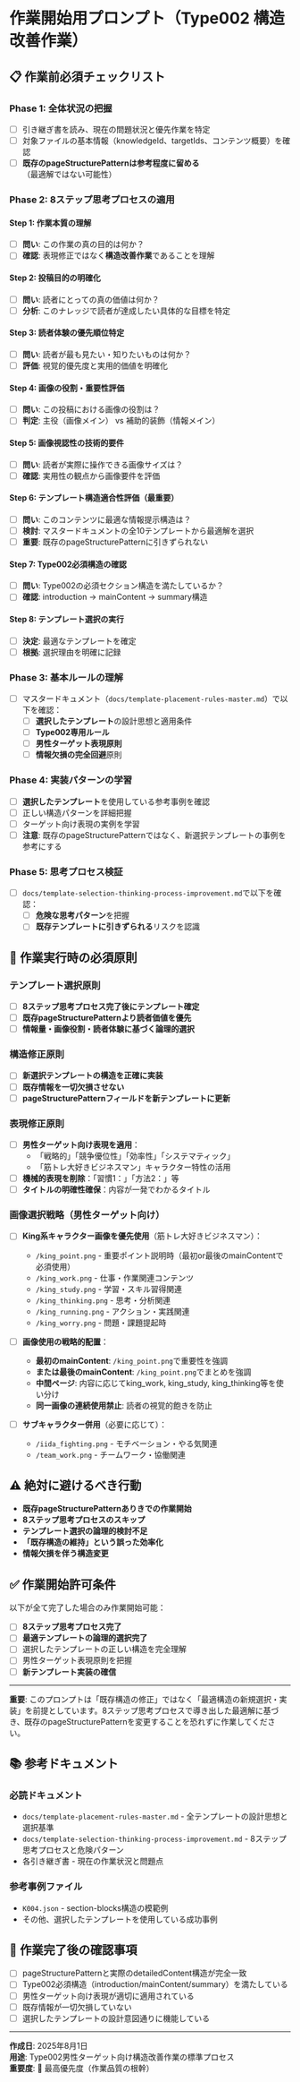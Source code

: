 # 作業開始用プロンプト（Type002 構造改善作業）

## 📋 作業前必須チェックリスト

### Phase 1: 全体状況の把握
- [ ] 引き継ぎ書を読み、現在の問題状況と優先作業を特定
- [ ] 対象ファイルの基本情報（knowledgeId、targetIds、コンテンツ概要）を確認
- [ ] **既存のpageStructurePatternは参考程度に留める**（最適解ではない可能性）

### Phase 2: 8ステップ思考プロセスの適用

#### Step 1: 作業本質の理解
- [ ] **問い**: この作業の真の目的は何か？
- [ ] **確認**: 表現修正ではなく**構造改善作業**であることを理解

#### Step 2: 投稿目的の明確化
- [ ] **問い**: 読者にとっての真の価値は何か？
- [ ] **分析**: このナレッジで読者が達成したい具体的な目標を特定

#### Step 3: 読者体験の優先順位特定
- [ ] **問い**: 読者が最も見たい・知りたいものは何か？
- [ ] **評価**: 視覚的優先度と実用的価値を明確化

#### Step 4: 画像の役割・重要性評価
- [ ] **問い**: この投稿における画像の役割は？
- [ ] **判定**: 主役（画像メイン） vs 補助的装飾（情報メイン）

#### Step 5: 画像視認性の技術的要件
- [ ] **問い**: 読者が実際に操作できる画像サイズは？
- [ ] **確認**: 実用性の観点から画像要件を評価

#### Step 6: テンプレート構造適合性評価（最重要）
- [ ] **問い**: このコンテンツに最適な情報提示構造は？
- [ ] **検討**: マスタードキュメントの全10テンプレートから最適解を選択
- [ ] **重要**: 既存のpageStructurePatternに引きずられない

#### Step 7: Type002必須構造の確認
- [ ] **問い**: Type002の必須セクション構造を満たしているか？
- [ ] **確認**: introduction → mainContent → summary構造

#### Step 8: テンプレート選択の実行
- [ ] **決定**: 最適なテンプレートを確定
- [ ] **根拠**: 選択理由を明確に記録

### Phase 3: 基本ルールの理解
- [ ] マスタードキュメント（`docs/template-placement-rules-master.md`）で以下を確認：
  - [ ] **選択したテンプレート**の設計思想と適用条件
  - [ ] **Type002専用ルール**
  - [ ] **男性ターゲット表現原則**
  - [ ] **情報欠損の完全回避**原則

### Phase 4: 実装パターンの学習
- [ ] **選択したテンプレート**を使用している参考事例を確認
- [ ] 正しい構造パターンを詳細把握
- [ ] ターゲット向け表現の実例を学習
- [ ] **注意**: 既存のpageStructurePatternではなく、新選択テンプレートの事例を参考にする

### Phase 5: 思考プロセス検証
- [ ] `docs/template-selection-thinking-process-improvement.md`で以下を確認：
  - [ ] **危険な思考パターン**を把握
  - [ ] **既存テンプレートに引きずられる**リスクを認識

## 🎯 作業実行時の必須原則

### テンプレート選択原則
- [ ] **8ステップ思考プロセス完了後にテンプレート確定**
- [ ] **既存pageStructurePatternより読者価値を優先**
- [ ] **情報量・画像役割・読者体験に基づく論理的選択**

### 構造修正原則
- [ ] **新選択テンプレートの構造を正確に実装**
- [ ] **既存情報を一切欠損させない**
- [ ] **pageStructurePatternフィールドを新テンプレートに更新**

### 表現修正原則
- [ ] **男性ターゲット向け表現を適用**：
  - 「戦略的」「競争優位性」「効率性」「システマティック」
  - 「筋トレ大好きビジネスマン」キャラクター特性の活用
- [ ] **機械的表現を削除**：「習慣1：」「方法2：」等
- [ ] **タイトルの明確性確保**：内容が一発でわかるタイトル

### 画像選択戦略（男性ターゲット向け）
- [ ] **King系キャラクター画像を優先使用**（筋トレ大好きビジネスマン）：
  - `/king_point.png` - 重要ポイント説明時（最初or最後のmainContentで必須使用）
  - `/king_work.png` - 仕事・作業関連コンテンツ
  - `/king_study.png` - 学習・スキル習得関連
  - `/king_thinking.png` - 思考・分析関連
  - `/king_running.png` - アクション・実践関連
  - `/king_worry.png` - 問題・課題提起時

- [ ] **画像使用の戦略的配置**：
  - **最初のmainContent**: `/king_point.png`で重要性を強調
  - **または最後のmainContent**: `/king_point.png`でまとめを強調
  - **中間ページ**: 内容に応じてking_work, king_study, king_thinking等を使い分け
  - **同一画像の連続使用禁止**: 読者の視覚的飽きを防止

- [ ] **サブキャラクター併用**（必要に応じて）：
  - `/iida_fighting.png` - モチベーション・やる気関連
  - `/team_work.png` - チームワーク・協働関連

## ⚠️ 絶対に避けるべき行動

- **既存pageStructurePatternありきでの作業開始**
- **8ステップ思考プロセスのスキップ**
- **テンプレート選択の論理的検討不足**
- **「既存構造の維持」という誤った効率化**
- **情報欠損を伴う構造変更**

## ✅ 作業開始許可条件

以下が全て完了した場合のみ作業開始可能：
- [ ] **8ステップ思考プロセス完了**
- [ ] **最適テンプレートの論理的選択完了**
- [ ] 選択したテンプレートの正しい構造を完全理解
- [ ] 男性ターゲット表現原則を把握
- [ ] **新テンプレート実装の確信**

---

**重要**: このプロンプトは「既存構造の修正」ではなく「最適構造の新規選択・実装」を前提としています。8ステップ思考プロセスで導き出した最適解に基づき、既存のpageStructurePatternを変更することを恐れずに作業してください。

## 📚 参考ドキュメント

### 必読ドキュメント
- `docs/template-placement-rules-master.md` - 全テンプレートの設計思想と選択基準
- `docs/template-selection-thinking-process-improvement.md` - 8ステップ思考プロセスと危険パターン
- 各引き継ぎ書 - 現在の作業状況と問題点

### 参考事例ファイル
- `K004.json` - section-blocks構造の模範例
- その他、選択したテンプレートを使用している成功事例

## 🔄 作業完了後の確認事項

- [ ] pageStructurePatternと実際のdetailedContent構造が完全一致
- [ ] Type002必須構造（introduction/mainContent/summary）を満たしている
- [ ] 男性ターゲット向け表現が適切に適用されている
- [ ] 既存情報が一切欠損していない
- [ ] 選択したテンプレートの設計意図通りに機能している

---

**作成日**: 2025年8月1日  
**用途**: Type002男性ターゲット向け構造改善作業の標準プロセス  
**重要度**: 🔴 最高優先度（作業品質の根幹）